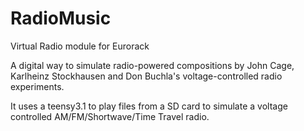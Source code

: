 RadioMusic
==========

Virtual Radio module for Eurorack 

A digital way to simulate radio-powered compositions by John Cage, Karlheinz Stockhausen and Don Buchla's voltage-controlled radio experiments. 

It uses a teensy3.1 to play files from a SD card to simulate a voltage controlled AM/FM/Shortwave/Time Travel radio. 
